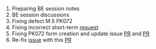 1. Preparing BE session notes
2. BE session discussions
3. Fixing defect M.5 PK072
4. Fixing incorrect short-term [request ](https://staffinc-co.slack.com/archives/C015UUA1K8F/p1713509339230069?thread_ts=1713345800.088639&cid=C015UUA1K8F)
5. Fixing PK072 form creation and update issue [PR](https://github.com/sampingantech/kerjaansvc/pull/5068) and [PR](https://github.com/sampingantech/dbmigration/pull/771)
6. Re-fix [issue](https://github.com/sampingantech/kerjaansvc/issues/5069) with this [PR](https://github.com/sampingantech/kerjaansvc/pull/5070)